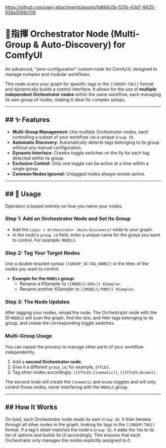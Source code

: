 

https://github.com/user-attachments/assets/fa884c0b-531b-43d7-8425-928a3599cf39


# 🧑‍指揮 Orchestrator Node (Multi-Group & Auto-Discovery) for ComfyUI

An advanced, "zero-configuration" custom node for ComfyUI, designed to manage complex and modular workflows.

This node scans your graph for specific tags in the `[[GROUP:TAG]]` format and dynamically builds a control interface. It allows for the use of **multiple independent Orchestrator nodes** within the same workflow, each managing its own group of nodes, making it ideal for complex setups.

-----

## \#\# ✨ Features

  * **Multi-Group Management:** Use multiple Orchestrator nodes, each controlling a subset of your workflow via a unique `Group ID`.
  * **Automatic Discovery:** Automatically detects tags belonging to its group without any manual configuration.
  * **Dynamic Interface:** Creates toggle switches on the fly for each tag detected within its group.
  * **Exclusive Control:** Only one toggle can be active at a time within a single group.
  * **Common Nodes Ignored:** Untagged nodes always remain active.

-----

## \#\# 🚀 Usage

Operation is based entirely on how you name your nodes.

### Step 1: Add an Orchestrator Node and Set Its Group

  * Add the `Logic > Orchestrator (Auto-Discovery)` node to your graph.
  * In the node's `group_id` field, enter a unique name for the group you want to control. For example: `MODELS`.

### Step 2: Tag Your Target Nodes

Use a double-bracket syntax `[[GROUP_ID:TAG_NAME]]` in the titles of the nodes you want to control.

  * **Example for the `MODELS` group:**
      * Rename a KSampler to `[[MODELS:SDXL]] KSampler`.
      * Rename another KSampler to `[[MODELS:PONY]] KSampler`.

### Step 3: The Node Updates

After tagging your nodes, reload the node. The Orchestrator node with the ID `MODELS` will scan the graph, find the `SDXL` and `PONY` tags belonging to its group, and create the corresponding toggle switches.

### Multi-Group Usage

You can repeat the process to manage other parts of your workflow independently.

1.  Add a **second Orchestrator node**.
2.  Give it a different `group_id`, for example, `STYLES`.
3.  Tag other nodes accordingly: `[[STYLES:Cinematic]]`, `[[STYLES:Anime]]`.

The second node will create the `Cinematic` and `Anime` toggles and will only control those nodes, never interfering with the `MODELS` group.

-----

## \#\# How It Works

On load, each Orchestrator node reads its own `Group ID`. It then iterates through all other nodes in the graph, looking for tags in the `[[GROUP:TAG]]` format. If a tag's `GROUP` matches the node's `Group ID`, it adds the `TAG` to its list of options and builds its UI accordingly. This ensures that each Orchestrator only manages the nodes explicitly assigned to it.
